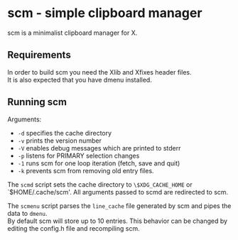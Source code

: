 # scm - simple clipboard manager

scm is a minimalist clipboard manager for X.

## Requirements
In order to build scm you need the Xlib and Xfixes header files.\
It is also expected that you have dmenu installed.

## Running scm

Arguments:
* `-d` specifies the cache directory
* `-v` prints the version number
* `-V` enables debug messages which are printed to stderr
* `-p` listens for PRIMARY selection changes
* `-1` runs scm for one loop iteration (fetch, save and quit)
* `-k` prevents scm from removing old entry files.

The `scmd` script sets the cache directory to `\$XDG_CACHE_HOME` or
`\$HOME/.cache/scm'. All arguments passed to scmd are redirected to scm.

The `scmenu` script parses the `line_cache` file generated by scm and pipes the
data to `dmenu`.\
By default scm will store up to 10 entries.  This behavior can be changed by
editing the config.h file and recompiling scm.
